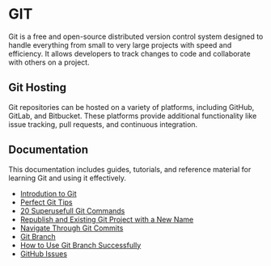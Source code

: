 # GIT

Git is a free and open-source distributed version control system designed to handle everything from small to very large projects with speed and efficiency. It allows developers to track changes to code and collaborate with others on a project.

## Git Hosting

Git repositories can be hosted on a variety of platforms, including GitHub, GitLab, and Bitbucket. These platforms provide additional functionality like issue tracking, pull requests, and continuous integration.

## Documentation

This documentation includes guides, tutorials, and reference material for learning Git and using it effectively.

- [Introdution to Git](./00.git.md)
- [Perfect Git Tips](./01.git.tips.md)
- [20 Superusefull Git Commands](./02.super.useful.20.git.commands.md)
- [Republish and Existing Git Project with a New Name](./03.republish.git.project.with.newname.md)
- [Navigate Through Git Commits](./04.navigate.through.git.commits.md)
- [Git Branch](./05.git.branch.md)
- [How to Use Git Branch Successfully](https://medium.com/@muratcanbur/ba%C5%9Far%C4%B1l%C4%B1-bir-git-branch-modeli-nas%C4%B1l-olu%C5%9Fturulur-e026e5cc24c2)
- [GitHub Issues](https://medium.com/@noteCe/5-github-g%C3%B6rev-y%C3%B6netimi-i%CC%87ssues-ve-organizasyon-1277ef74b409)
